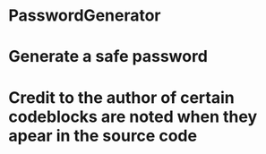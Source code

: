 # PasswordGenerator
# Generate a safe password
# Credit to the author of certain codeblocks are noted when they apear in the source code
